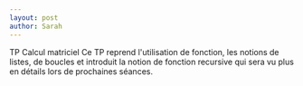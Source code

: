 ```yaml
---
layout: post
author: Sarah
---
```

TP Calcul matriciel
Ce TP reprend l'utilisation de fonction, les notions de listes, de boucles et introduit la notion de fonction recursive qui sera vu plus en détails lors de prochaines séances.
